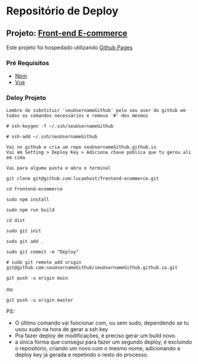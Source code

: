 # Repositório de Deploy
## Projeto: [Front-end E-commerce](https://github.com/lucaohost/frontend-ecommerce)

Este projeto foi hospedado utilizando [Github Pages](https://pages.github.com/)

### Pré Requisitos
* [Npm](https://www.npmjs.com/)
* [Vue](https://vuejs.org/)

### Deloy Projeto
```
Lembre de substituir 'seuUsernameGithub' pelo seu user do github em todos os comandos necessários e remova '#' dos mesmos
```

```
# ssh-keygen -f ~/.ssh/seuUsernameGithub
```
```
# ssh-add ~/.ssh/seuUsernameGithub
```
```
Vai no github e cria um repo seuUsernameGithub.github.io
Vai em Setting > Deploy Key > Adiciona chave pública que tu gerou ali em cima
```
```
Vai para alguma pasta e abra o terminal
```
```
git clone git@github.com:lucaohost/frontend-ecommerce.git
```
```
cd frontend-ecommerce
```

```
sudo npm install
```
```
sudo npm run build
```
```
cd dist
```
```
sudo git init
```
```
sudo git add .
```
```
sudo git commit -m "Deploy"
```
```
# sudo git remote add origin git@github.com:seuUsernameGithub/seuUsernameGithub.github.io.git
```
```
git push -u origin main
```
ou
```
git push -u origin master
```
PS:
- O último comando vai funcionar com, ou sem sudo, dependendo se tu usou sudo na hora de gerar a ssh key 
- Pra fazer deploy de modificações, é preciso gerar um build novo.
- a única forma que consegui para fazer um segundo deploy, é excluindo o repositório, criando um novo com o mesmo nome, adicionando a deploy key já gerada e repetindo o resto do processo. 
